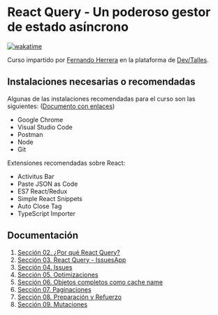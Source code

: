 # React Query - Un poderoso gestor de estado asíncrono

[![wakatime](https://wakatime.com/badge/user/8ef73281-6d0a-4758-af11-fd880ca3009c/project/f6a5c1eb-3503-4f58-8247-0f0a2ed68f4a.svg?style=for-the-badge)](https://wakatime.com/badge/user/8ef73281-6d0a-4758-af11-fd880ca3009c/project/f6a5c1eb-3503-4f58-8247-0f0a2ed68f4a)

Curso impartido por [Fernando Herrera](https://fernando-herrera.com/#/) en la plataforma de [Dev/Talles](https://cursos.devtalles.com/courses/react-query).

## Instalaciones necesarias o recomendadas

Algunas de las instalaciones recomendadas para el curso son las siguientes: ([Documento con enlaces](https://gist.github.com/Klerith/1609a96092b33a75b8c1605ee87168af))

- Google Chrome
- Visual Studio Code
- Postman
- Node
- Git

Extensiones recomendadas sobre React:

- Activitus Bar
- Paste JSON as Code
- ES7 React/Redux
- Simple React Snippets
- Auto Close Tag
- TypeScript Importer

## Documentación

1. [Sección 02. ¿Por qué React Query?](02-Por_que_React_Query/README.md)
2. [Sección 03. React Query - IssuesApp](03-React_Query_IssuesApp/README.md)
3. [Sección 04. Issues](04-Issues/README.md)
4. [Sección 05. Optimizaciones](05-Optimizaciones/README.md)
5. [Sección 06. Objetos completos como cache name](06-Objetos_complejos_como_cache_name/README.md)
6. [Sección 07. Paginaciones](07-Paginaciones/README.md)
7. [Sección 08. Preparación y Refuerzo](08-Preparacion_Refuerzo/README.md)
8. [Sección 09. Mutaciones](09-Mutaciones/README.md)
